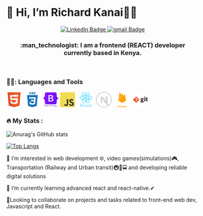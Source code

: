 <h1 id="header"> 👋 Hi, I’m Richard Kanai🙋‍♂️</h1>
<div id="badges" style={{
  text-align:"center"
}} align="center">
  <a href="https://www.linkedin.com/in/richardkanai001/">
    <img src="https://img.shields.io/badge/LinkedIn-blue?style=for-the-badge&logo=linkedin&logoColor=white"  alt="LinkedIn Badge"/>
  </a>
  <a href="mailto: richardkanainjeri@gmail.com">
    <img src="https://img.shields.io/badge/gmail-red?style=for-the-badge&logo=gmail&logoColor=white"  alt="gmail Badge"/>
  </a>
</div>
<div align="center">
  <h3>:man_technologist: I am a frontend (REACT) developer currently based in Kenya.</h3>
<img src="https://komarev.com/ghpvc/?username=richardkanai123&style=flat-square&color=blue" alt=""/>
 </div>

### 👷‍♂️: Languages and Tools 
 <div align="center green ">
  <img src="https://github.com/devicons/devicon/blob/master/icons/html5/html5-original.svg" title="HTML5" alt="HTML" width="40" height="40"/>&nbsp;
  <img src="https://github.com/devicons/devicon/blob/master/icons/css3/css3-plain-wordmark.svg"  title="CSS3" alt="CSS" width="40" height="40"/>&nbsp;
  <img src="https://github.com/devicons/devicon/blob/master/icons/bootstrap/bootstrap-original-wordmark.svg" title="bootstrap" **alt="bootstrap" width="40"       height="40"/> 
  <img src="https://github.com/devicons/devicon/blob/master/icons/javascript/javascript-original.svg" title="JavaScript" alt="JavaScript" width="40" height="40"/>&nbsp;
   <img src="https://github.com/devicons/devicon/blob/master/icons/react/react-original-wordmark.svg" title="React" alt="React" width="40" height="40"/>&nbsp;
  <img src="https://github.com/devicons/devicon/blob/master/icons/nextjs/nextjs-line.svg" title="nextjs" alt="nextjs" width="40" height="40"/>&nbsp;
  <img src="https://github.com/devicons/devicon/blob/master/icons/firebase/firebase-plain-wordmark.svg" title="Firebase" alt="Firebase" width="40" height="40"/>&nbsp;
  <img src="https://github.com/devicons/devicon/blob/master/icons/git/git-original-wordmark.svg" title="Git" **alt="Git" width="40" height="40"/>
</div>
  
  ### :fire: My Stats :
  ![Anurag's GitHub stats](https://github-readme-stats.vercel.app/api?username=richardkanai123&show_icons=true&theme=dark)
  
  [![Top Langs](https://github-readme-stats.vercel.app/api/top-langs/?username=richardkanai123&layout=compact&theme=vision-friendly-dark)](https://github.com/anuraghazra/github-readme-stats)
<p>👀 I’m interested in web development 🌐, video games(simulations)🎮, Transportation (Railway and Urban transit)🚇🚐🚍  and developing reliable digital solutions</p>
<p>🌱 I’m currently learning advanced react and react-native.✔</p>
<p>💞️Looking to collaborate on projects and tasks related to front-end web dev, Javascript and React.</p>
<!---
richardkanai123/richardkanai123 is a ✨ special ✨ repository because its `README.md` (this file) appears on your GitHub profile.
You can click the Preview link to take a look at your changes.
--->

